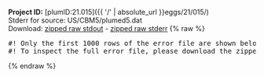**Project ID:** [plumID:21.015]({{ '/' | absolute_url }}eggs/21/015/)  
Stderr for source:  US/CBM5/plumed5.dat   
Download: [zipped raw stdout](plumed5.dat.plumed_master.stdout.txt.zip) - [zipped raw stderr](plumed5.dat.plumed_master.stderr.txt.zip) 
{% raw %}
<pre>
#! Only the first 1000 rows of the error file are shown below
#! To inspect the full error file, please download the zipped raw stderr file above
</pre>
{% endraw %}
